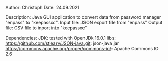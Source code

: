 Author: Christoph
Date: 24.09.2021

Description:
Java GUI application to convert data from password manager "enpass" to "keepassxc".
Input file: JSON export file from "enpass"
Output file: CSV file to inport into "keepassxc"

Dependencies:
JDK: tested with OpenJDk 16.0.1
libs: 
https://github.com/stleary/JSON-java.git: json-java.jar
https://commons.apache.org/proper/commons-io/: Apache Commons IO 2.6

